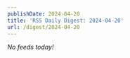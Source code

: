 ```yaml
---
publishDate: 2024-04-20
title: 'RSS Daily Digest: 2024-04-20'
url: /digest/2024-04-20
---
```


_No feeds today!_
